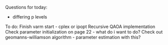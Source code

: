 Questions for today:


- differing p levels

To do: 
Finish varm start - cplex or ipopt
Recursive QAOA implementation
Check parameter initialization on page 22 - what do i want to do?
Check out geomanns-williamson algorithm - parameter estimation with this?
